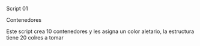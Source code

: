 Script 01 

Contenedores

Este script crea 10 contenedores y les asigna un color aletario, la estructura tiene 20 colres a tomar

